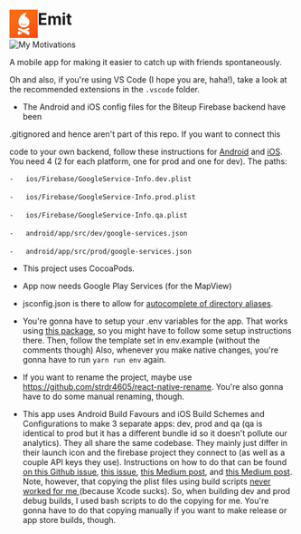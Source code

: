 #  <img src="./readme_media/EmitLogo.png" height= 50 align="left" /> Emit
![My Motivations](https://img.shields.io/badge/Powered%20by-passion-brightgreen?style=for-the-badge)

A mobile app for making it easier to catch up with friends spontaneously.

Oh and also, if you're using VS Code (I hope you are, haha!), take a look at the recommended extensions in the `.vscode` folder.


-   The Android and iOS config files for the Biteup Firebase backend have been

.gitignored and hence aren't part of this repo. If you want to connect this

code to your own backend, follow these instructions for [Android](https://invertase.io/oss/react-native-firebase/quick-start/android-firebase-credentials) and [iOS](https://invertase.io/oss/react-native-firebase/quick-start/ios-firebase-credentials). You need 4 (2 for each platform, one for prod and one for dev). The paths:

    -   ios/Firebase/GoogleService-Info.dev.plist

    -   ios/Firebase/GoogleService-Info.prod.plist

    -   ios/Firebase/GoogleService-Info.qa.plist

    -   android/app/src/dev/google-services.json

    -   android/app/src/prod/google-services.json

-   This project uses CocoaPods.

-   App now needs Google Play Services (for the MapView)

-   jsconfig.json is there to allow for [autocomplete of directory aliases](https://github.com/ChristianKohler/PathIntellisense/issues/58).

-   You're gonna have to setup your .env variables for the app. That works using [this package](https://github.com/maxkomarychev/react-native-ultimate-config), so you might have to follow some setup instructions there. Then, follow the template set in env.example (without the comments though) Also, whenever you make native changes, you're gonna have to run `yarn run env` again.

-   If you want to rename the project, maybe use <https://github.com/strdr4605/react-native-rename>. You're also gonna have to do some manual renaming, though.

-   This app uses Android Build Favours and iOS Build Schemes and Configurations to make 3 separate apps: dev, prod and qa (qa is identical to prod but it has a different bundle id so it doesn't pollute our analytics). They all share the same codebase. They mainly just differ in their launch icon and the firebase project they connect to (as well as a couple API keys they use). Instructions on how to do that can be found [on this Github issue](https://github.com/invertase/react-native-firebase/issues/3504), [this issue](https://github.com/invertase/react-native-firebase/issues/452#issuecomment-332921054), [this Medium post](https://medium.com/@ywongcode/building-multiple-versions-of-a-react-native-app-4361252ddde5), and [this Medium post](https://medium.com/bam-tech/setup-firebase-on-ios-android-with-multiple-environments-ad4e7ef35607). Note, however, that copying the plist files using build scripts [never worked for me ](https://stackoverflow.com/questions/62077466/xcode-11-unable-to-copyplistfile-plist-file-that-was-just-copied-using-build-pha)(because Xcode sucks). So, when building dev and prod debug builds, I used bash scripts to do the copying for me. You're gonna have to do that copying manually if you want to make release or app store builds, though.

